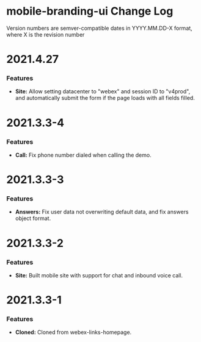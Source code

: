 # mobile-branding-ui Change Log

Version numbers are semver-compatible dates in YYYY.MM.DD-X format,
where X is the revision number

# 2021.4.27

### Features
* **Site:** Allow setting datacenter to "webex" and session ID to "v4prod", and
automatically submit the form if the page loads with all fields filled.


# 2021.3.3-4

### Features
* **Call:** Fix phone number dialed when calling the demo.


# 2021.3.3-3

### Features
* **Answers:** Fix user data not overwriting default data, and fix answers
object format.


# 2021.3.3-2

### Features
* **Site:** Built mobile site with support for chat and inbound voice call.


# 2021.3.3-1

### Features
* **Cloned:** Cloned from webex-links-homepage.
